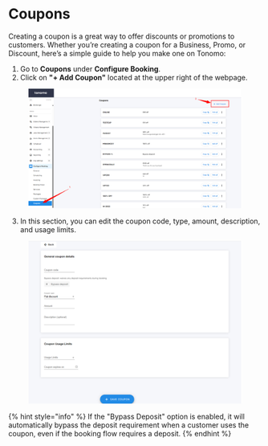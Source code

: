 # Coupons

Creating a coupon is a great way to offer discounts or promotions to customers. Whether you’re creating a coupon for a Business, Promo, or Discount, here’s a simple guide to help you make one on Tonomo:



1. Go to **Coupons** under **Configure Booking**.
2. Click on **"+ Add Coupon"** located at the upper right of the webpage.

<figure><img src=".gitbook/assets/Coupons.png" alt=""><figcaption></figcaption></figure>

3. In this section, you can edit the coupon code, type, amount, description, and usage limits.&#x20;

<figure><img src=".gitbook/assets/Coupon 2.png" alt=""><figcaption></figcaption></figure>

{% hint style="info" %}
If the "Bypass Deposit" option is enabled, it will automatically bypass the deposit requirement when a customer uses the coupon, even if the booking flow requires a deposit.
{% endhint %}
